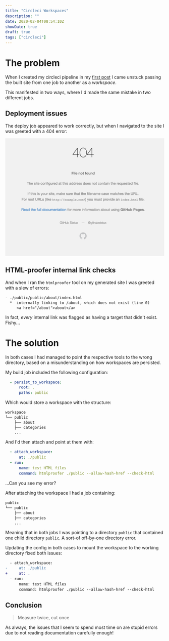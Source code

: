 ```yaml
---
title: "Circleci Workspaces"
description: ""
date: 2020-02-04T08:54:10Z
showDate: true
draft: true
tags: ["circleci"]
---
```


# The problem

When I created my circleci pipeline in my [first post](/the-birth-of-a-blog.md) I came
unstuck passing the built site from one job to another as a _workspace_.

This manifested in two ways, where I'd made the same mistake in two different jobs.

## Deployment issues

The deploy job appeared to work correctly, but when I navigated to the site I was greeted with a 404 error:

![GitHub pages 404](/github-pages-404.jpg)

## HTML-proofer internal link checks

And when I ran the `htmlproofer` tool on my generated site I was greeted with a slew of errors:

```
- ./public/public/about/index.html
  *  internally linking to /about, which does not exist (line 0)
     <a href="/about">about</a>
```

In fact, _every_ internal link was flagged as having a target that didn't exist. Fishy...

# The solution

In both cases I had managed to point the respective tools to the wrong directory, based on a misunderstanding on how workspaces are persisted.

My build job included the following configuration:

```yaml
  - persist_to_workspace:
      root: .
      paths: public
```

Which would store a workspace with the structure:

```
workspace
└── public
    ├── about
    ├── categories
    ...
```

And I'd then attach and point at them with:

```yaml
  - attach_workspace:
      at: ./public
  - run:
      name: test HTML files
      command: htmlproofer ./public --allow-hash-href --check-html
```

...Can you see my error?

After attaching the workspace I had a job containing:

```
public
└── public
    ├── about
    ├── categories
    ...
```

Meaning that in both jobs I was pointing to a directory `public` that contained one child directory `public`. A sort-of off-by-one directory error.

Updating the config in both cases to mount the workspace to the working directory fixed both issues:


```diff
  - attach_workspace:
-     at: ./public
+     at: .
  - run:
      name: test HTML files
      command: htmlproofer ./public --allow-hash-href --check-html
```

## Conclusion

> Measure twice, cut once

As always, the issues that I seem to spend most time on are stupid errors due to not reading documentation carefully enough!
